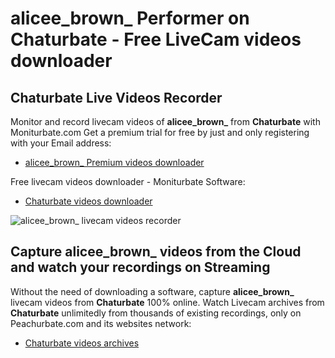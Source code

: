 # alicee_brown_ Performer on Chaturbate - Free LiveCam videos downloader

## Chaturbate Live Videos Recorder

Monitor and record livecam videos of **alicee_brown_** from **Chaturbate** with Moniturbate.com
Get a premium trial for free by just and only registering with your Email address:
* [alicee_brown_ Premium videos downloader](https://moniturbate.com/request-demo-licence-key.html)

Free livecam videos downloader - Moniturbate Software:
* [Chaturbate videos downloader](https://moniturbate.com/moniturbate-download-software.html)

![alicee_brown_ livecam videos recorder](https://peachurnet.com/templates/moniturbate-software.png)


## Capture alicee_brown_ videos from the Cloud and watch your recordings on Streaming

Without the need of downloading a software, capture **alicee_brown_** livecam videos from **Chaturbate** 100% online.
Watch Livecam archives from **Chaturbate** unlimitedly from thousands of existing recordings, only on Peachurbate.com and its websites network:
* [Chaturbate videos archives](https://peachurnet.com/)